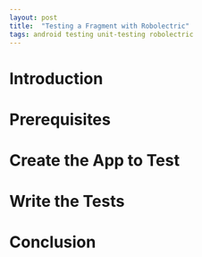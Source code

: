 ```yaml
---
layout: post
title:  "Testing a Fragment with Robolectric"
tags: android testing unit-testing robolectric
---
```


Introduction
==

Prerequisites
==

Create the App to Test
==

Write the Tests
==

Conclusion
==
